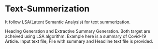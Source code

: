 # Text-Summerization
It follow LSA(Latent Semantic Analysis) for text summerization.

Heading Generation and Extractive Summary Generation.
Both target are acheived using LSA algorithm.
Example here is a summary of Covid-19 Article.
Input text file, File with summary and Headline text file is provided.
